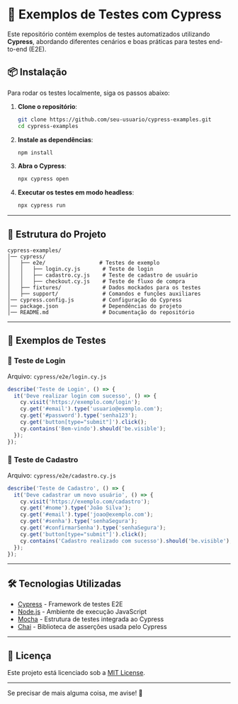 # 🚀 Exemplos de Testes com Cypress

Este repositório contém exemplos de testes automatizados utilizando **Cypress**, abordando diferentes cenários e boas práticas para testes end-to-end (E2E).

## 📦 Instalação

Para rodar os testes localmente, siga os passos abaixo:

1. **Clone o repositório**:
   ```bash
   git clone https://github.com/seu-usuario/cypress-examples.git
   cd cypress-examples
   ```

2. **Instale as dependências**:
   ```bash
   npm install
   ```

3. **Abra o Cypress**:
   ```bash
   npx cypress open
   ```

4. **Executar os testes em modo headless**:
   ```bash
   npx cypress run
   ```

---

## 📁 Estrutura do Projeto

```
cypress-examples/
│── cypress/
│   ├── e2e/                 # Testes de exemplo
│   │   ├── login.cy.js       # Teste de login
│   │   ├── cadastro.cy.js    # Teste de cadastro de usuário
│   │   ├── checkout.cy.js    # Teste de fluxo de compra
│   ├── fixtures/             # Dados mockados para os testes
│   ├── support/              # Comandos e funções auxiliares
│── cypress.config.js         # Configuração do Cypress
│── package.json              # Dependências do projeto
│── README.md                 # Documentação do repositório
```

---

## 🧪 Exemplos de Testes

### 🔹 **Teste de Login**
Arquivo: `cypress/e2e/login.cy.js`
```javascript
describe('Teste de Login', () => {
  it('Deve realizar login com sucesso', () => {
    cy.visit('https://exemplo.com/login');
    cy.get('#email').type('usuario@exemplo.com');
    cy.get('#password').type('senha123');
    cy.get('button[type="submit"]').click();
    cy.contains('Bem-vindo').should('be.visible');
  });
});
```

### 🔹 **Teste de Cadastro**
Arquivo: `cypress/e2e/cadastro.cy.js`
```javascript
describe('Teste de Cadastro', () => {
  it('Deve cadastrar um novo usuário', () => {
    cy.visit('https://exemplo.com/cadastro');
    cy.get('#nome').type('João Silva');
    cy.get('#email').type('joao@exemplo.com');
    cy.get('#senha').type('senhaSegura');
    cy.get('#confirmarSenha').type('senhaSegura');
    cy.get('button[type="submit"]').click();
    cy.contains('Cadastro realizado com sucesso').should('be.visible');
  });
});
```

---

## 🛠️ Tecnologias Utilizadas

- [Cypress](https://www.cypress.io/) - Framework de testes E2E
- [Node.js](https://nodejs.org/) - Ambiente de execução JavaScript
- [Mocha](https://mochajs.org/) - Estrutura de testes integrada ao Cypress
- [Chai](https://www.chaijs.com/) - Biblioteca de asserções usada pelo Cypress

---

## 📄 Licença
Este projeto está licenciado sob a [MIT License](LICENSE).

---

Se precisar de mais alguma coisa, me avise! 🚀

